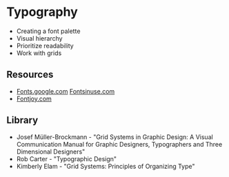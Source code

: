 <!-- markdownlint-disable MD013 -->
# Typography

- Creating a font palette
- Visual hierarchy
- Prioritize readability
- Work with grids

## Resources

- [Fonts.google.com](https://fonts.google.com/) [Fontsinuse.com](https://fontsinuse.com/)
- [Fontjoy.com](http://fontjoy.com/)

## Library

- Josef Müller-Brockmann - "Grid Systems in Graphic Design: A Visual Communication Manual for Graphic Designers, Typographers and Three Dimensional Designers"
- Rob Carter - "Typographic Design"
- Kimberly Elam - "Grid Systems: Principles of Organizing Type"
